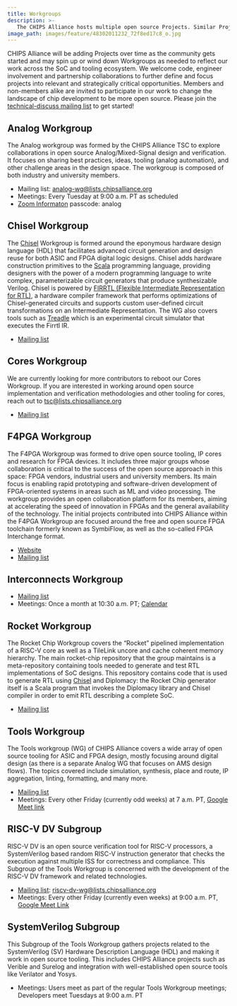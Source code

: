 ```yaml
---
title: Workgroups
description: >-
   The CHIPS Alliance hosts multiple open source Projects. Similar Projects are organized into Workgroups. Each Project elects a representative to participate on the TSC.
image_path: images/feature/48302011232_72f8ed17c8_o.jpg
---
```


CHIPS Alliance will be adding Projects over time as the community gets started and may spin up or wind down Workgroups as needed to reflect our work across the SoC and tooling ecosystem. We welcome code, engineer involvement and partnership collaborations to further define and focus projects into relevant and strategically critical opportunities. Members and non-members alike are invited to participate in our work to change the landscape of chip development to be more open source. Please join the [technical-discuss mailing list](https://lists.chipsalliance.org/g/technical-discuss) to get started!

## Analog Workgroup

The Analog workgroup was formed by the CHIPS Alliance TSC to explore collaborations in open source Analog/Mixed-Signal design and verification. It focuses on sharing best practices, ideas, tooling (analog automation), and other challenge areas in the design space. The workgroup is composed of both industry and university members.

- Mailing list: analog-wg@lists.chipsalliance.org
- Meetings: Every Tuesday at 9:00 a.m. PT as scheduled
- [Zoom Informaton](https://zoom.us/j/93893684803?pwd=bWpzRHZZMFpCbG9lUmZBVld4VFFqUT09) passcode: analog

## Chisel Workgroup

The [Chisel](https://www.chisel-lang.org/) Workgroup is formed around the eponymous hardware design language (HDL) that facilitates advanced circuit generation and design reuse for both ASIC and FPGA digital logic designs. Chisel adds hardware construction primitives to the [Scala](https://www.scala-lang.org/) programming language, providing designers with the power of a modern programming language to write complex, parameterizable circuit generators that produce synthesizable Verilog. Chisel is powered by [FIRRTL (Flexible Intermediate Representation for RTL)](https://github.com/chipsalliance/firrtl), a hardware compiler framework that performs optimizations of Chisel-generated circuits and supports custom user-defined circuit transformations on an Intermediate Representation. The WG also covers tools such as [Treadle](https://github.com/chipsalliance/treadle) which is an experimental circuit simulator that executes the Firrtl IR. 

- [Mailing list](https://lists.chipsalliance.org/g/chisel-wg/topics)

## Cores Workgroup

We are currently looking for more contributors to reboot our Cores Workgroup. If you are interested in working around open source implementation and verification methodologies and other tooling for cores, reach out to tsc@lists.chipsalliance.org

- [Mailing list](https://lists.chipsalliance.org/g/cores-wg)

## F4PGA Workgroup

The F4PGA Workgroup was formed to drive open source tooling, IP cores and research for FPGA devices. It includes three major groups whose collaboration is critical to the success of the open source approach in this space: FPGA vendors, industrial users and university members. Its main focus is enabling rapid prototyping and software-driven development of FPGA-oriented systems in areas such as ML and video processing. The workgroup provides an open collaboration platform for its members, aiming at accelerating the speed of innovation in FPGAs and the general availability of the technology. The initial projects contributed into CHIPS Alliance within the F4PGA Workgroup are focused around the free and open source FPGA toolchain formerly known as SymbiFlow, as well as the so-called FPGA Interchange format.

- [Website](https://f4pga.org/)
- [Mailing list](https://lists.chipsalliance.org/g/f4pga-wg)

## Interconnects Workgroup

- [Mailing list](https://lists.chipsalliance.org/g/interconnects-wg)
- Meetings: Once a month at 10:30 a.m. PT; [Calendar](https://lists.chipsalliance.org/g/interconnects-wg/calendar)

## Rocket Workgroup

The Rocket Chip Workgroup covers the “Rocket” pipelined implementation of a RISC-V core as well as a TileLink uncore and cache coherent memory hierarchy. The main rocket-chip repository that the group maintains is a meta-repository containing tools needed to generate and test RTL implementations of SoC designs. This repository contains code that is used to generate RTL using [Chisel](http://chisel.eecs.berkeley.edu/) and Diplomacy: the Rocket Chip generator itself is a Scala program that invokes the Diplomacy library and Chisel compiler in order to emit RTL describing a complete SoC.

- [Mailing list](https://lists.chipsalliance.org/g/rocket-wg)

## Tools Workgroup

The Tools workgroup (WG) of CHIPS Alliance covers a wide array of open source tooling for ASIC and FPGA design, mostly focusing around digital design (as there is a separate Analog WG that focuses on AMS design flows). The topics covered include simulation, synthesis, place and route, IP aggregation, linting, formatting, and many more.

- [Mailing list](https://lists.chipsalliance.org/g/tools-wg)
- Meetings: Every other Friday (currently odd weeks) at 7 a.m. PT, [Google Meet link](https://meet.google.com/ncy-rzzp-tfv?hs=122)

## RISC-V DV Subgroup

RISC-V DV is an open source verification tool for RISC-V processors, a SystemVerilog based random RISC-V instruction generator that checks the execution against multiple ISS for correctness and compliance. This Subgroup of the Tools Workgroup is concerned with the development of the RISC-V DV framework and related technologies.

- [Mailing list](https://lists.chipsalliance.org/g/tools-wg): riscv-dv-wg@lists.chipsalliance.org
- Meetings: Every other Friday (currently even weeks) at 9:00 a.m. PT, [Google Meet Link](https://meet.google.com/soh-ovxy-vez)

## SystemVerilog Subgroup

This Subgroup of the Tools Workgroup gathers projects related to the SystemVerilog (SV) Hardware Description Language (HDL) and making it work in open source tooling. This includes CHIPS Alliance projects such as Verible and Surelog and integration with well-established open source tools like Verilator and Yosys.

- Meetings: Users meet as part of the regular Tools Workgroup meetings; Developers meet Tuesdays at 9:00 a.m. PT
